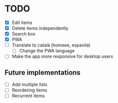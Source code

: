 # TODO

- [x] Edit items
- [x] Delete items independently
- [x] Search box
- [x] PWA
- [ ] Translate to català (homeee, espavila)
  - [ ] Change the PWA language
- [ ] Make the app more responsive for desktop users

## Future implementations

- [ ] Add multiple lists
- [ ] Reordering items
- [ ] Recurrent items
